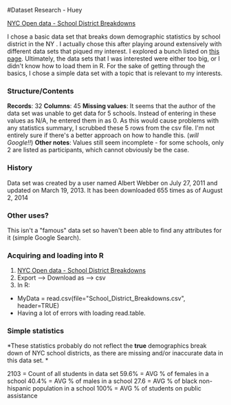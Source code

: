 #Dataset Research - Huey

[NYC Open data - School District Breakdowns](https://data.cityofnewyork.us/Education/School-District-Breakdowns/g3vh-kbnw)

I chose a basic data set that breaks down demographic statistics by school district in the NY . I actually chose this after playing around extensively with different data sets that piqued my interest. I explored a bunch listed on [this page](http://bagrow.com/dsv/datasets.html). Ultimately, the data sets that I was interested were either too big, or I didn't know how to load them in R. For the sake of getting through the basics, I chose a simple data set with a topic that is relevant to my interests. 

### Structure/Contents

__Records__: 32
__Columns__: 45
__Missing values__: It seems that the author of the data set was unable to get data for 5 schools. Instead of entering in these values as N/A, he entered them in as 0. As this would cause problems with any statistics summary, I scrubbed these 5 rows from the csv file. I'm not entirely sure if there's a better approach on how to handle this. (*will Google!!*)
__Other notes__: Values still seem incomplete - for some schools, only 2 are listed as participants, which cannot obviously be the case. 

### History

Data set was created by a user named Albert Webber on July 27, 2011 and updated on March 19, 2013. It has been downloaded 655 times as of August 2, 2014

### Other uses?

This isn't a "famous" data set so haven't been able to find any attributes for it (simple Google Search). 

### Acquiring and loading into R

1. [NYC Open data - School District Breakdowns](https://data.cityofnewyork.us/Education/School-District-Breakdowns/g3vh-kbnw)
2. Export --> Download as --> csv
3. In R: 
  * MyData = read.csv(file="School_District_Breakdowns.csv", header=TRUE)
  * Having a lot of errors with loading read.table. 

### Simple statistics 

*These statistics probably do not reflect the __true__ demographics break down of NYC school districts, as there are missing and/or inaccurate data in this data set. *

2103 = Count of all students in data set
59.6% = AVG % of females in a school 
40.4% = AVG % of males in a school 
27.6 = AVG % of black non-hispanic population in a school 
100% = AVG % of students on public assistance 
